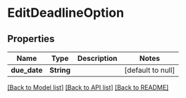 # EditDeadlineOption

## Properties
Name | Type | Description | Notes
------------ | ------------- | ------------- | -------------
**due_date** | **String** |  | [default to null]

[[Back to Model list]](../README.md#documentation-for-models) [[Back to API list]](../README.md#documentation-for-api-endpoints) [[Back to README]](../README.md)


